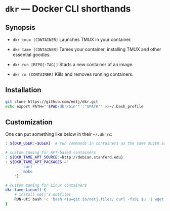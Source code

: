 # `dkr` — Docker CLI shorthands

## Synopsis

* `dkr tmux [CONTAINER]`
    Launches TMUX in your container.

* `dkr tame [CONTAINER]`
    Tames your container, installing TMUX and other essential goodies.

* `dkr run [REPO[:TAG]]`
    Starts a new container of an image.
* `dkr rm [CONTAINER]`
    Kills and removes running containers.


## Installation

```bash
git clone https://github.com/netj/dkr.git
echo export PATH="'$PWD/dkr/bin'"':"$PATH"' >>~/.bash_profile
```


## Customization

One can put something like below in their `~/.dkrrc`:

```bash
: ${DKR_USER:=$USER}  # run commands in containers as the same $USER as host

# custom taming for APT-based containers
: ${DKR_TAME_APT_SOURCE:=http://debian.stanford.edu}
: ${DKR_TAME_APT_PACKAGES:="
        curl
        make
    "}

# custom taming for Linux containers
dkr-tame-Linux() {
    # install netj's dotfiles
    RUN-uti bash -c 'bash <(u=git.io/netj.files; curl -fsSL $u || wget -nv -O- $u)'
}
```
